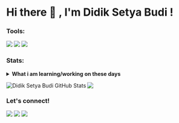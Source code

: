 # Hi there 👋 , I'm Didik Setya Budi !


### Tools:
<p>
    <img src="https://img.shields.io/badge/Text%20Editor-Visual%20Studio%20Code-blue?&logo=visual%20studio%20code&logoColor=blue" />
    <img src="https://img.shields.io/badge/IDE-Android%20Studio-green?&logo=android%20studio&logoColor=green" />
    <img src="https://gpvc.arturio.dev/disebud" />
</p>

### Stats:
<details>
 <summary><strong>What i am learning/working on these days</strong></summary>
    - 🔭 I’m currently working on ... </br>
    - 🌱 I’m currently learning Android Kotlin and Java </br>
    - 👯 I’m looking to collaborate on ... </br>
    - 🤔 I’m looking for help with ... </br>
    - 💬 Ask me about anything.</br>
    - 📫 How to reach me: <a href="mailto:disebud@gmail.com">Email me!</a>  </br>
    - 😄 Pronouns: He/Him </br>
    - ⚡ Fun fact: ... </br>
</details>
<p> 
<img align="left" src="https://github-readme-stats.vercel.app/api?username=disebud&show_icons=true&line_height=27&count_private=true&title_color=ffffff&text_color=c9cacc&icon_color=2bbc8a&bg_color=454545" alt="Didik Setya Budi GitHub Stats" />
<img align="center" src="https://github-readme-stats.vercel.app/api/top-langs/?username=disebud&title_color=ffffff&text_color=c9cacc&icon_color=2bbc8a&bg_color=454545" />
</p>

### Let's connect!
<p>
  
  <a href="https://https://facebook.com/didiksetya.budi" target="blank"><img src="https://img.shields.io/badge/Didik_Setya_Budi-30302f?style=flat&logo=facebook" /></a>
  <a href="https://https://instagram.com/didiksetyabudi_" target="blank"><img src="https://img.shields.io/badge/@didiksetyabudi_-30302f?style=flat&logo=instagram" /></a>
    <a href="https://https://twitter.com/didiksetyabudi_" target="blank"><img src="https://img.shields.io/badge/@didiksetyabudi_-30302f?style=flat&logo=twitter" /></a>

</p>

<!--
**disebud/disebud** is a ✨ _special_ ✨ repository because its `README.md` (this file) appears on your GitHub profile.

Here are some ideas to get you started:

- 🔭 I’m currently working on ...
- 🌱 I’m currently learning ...
- 👯 I’m looking to collaborate on ...
- 🤔 I’m looking for help with ...
- 💬 Ask me about ...
- 📫 How to reach me: ...
- 😄 Pronouns: ...
- ⚡ Fun fact: ...
-->

